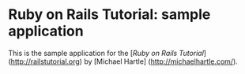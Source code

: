 # Ruby on Rails Tutorial: sample application

This is the sample application for the
[*Ruby on Rails Tutorial*] (http://railstutorial.org)
by [Michael Hartle] (http://michaelhartle.com/).